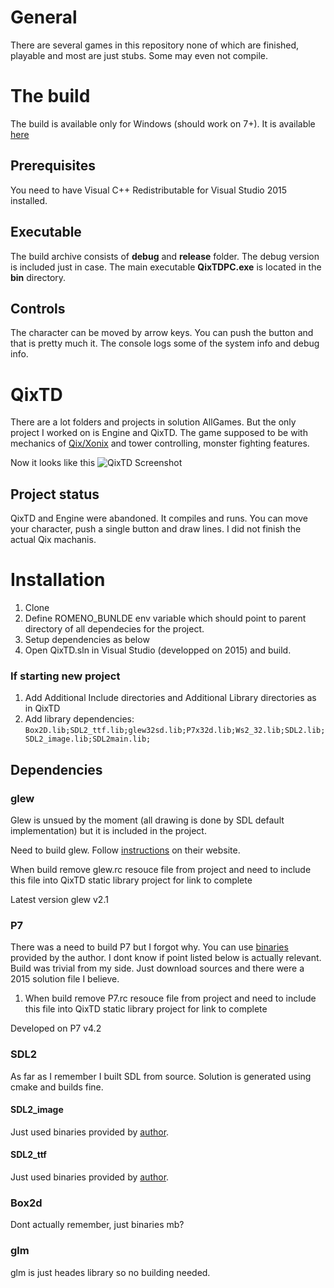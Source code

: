 # General
There are several games in this repository none of which are finished, playable and most are just stubs. Some may even not compile.

# The build
The build is available only for Windows (should work on 7+). It is available [here](https://drive.google.com/open?id=1M-TOyxjOCwLsxZcL-mhJAMzULgOTZ2OA)

## Prerequisites
You need to have Visual C++ Redistributable for Visual Studio 2015 installed.

## Executable
The build archive consists of **debug** and **release** folder. The debug version is included just in case. The main executable  **QixTDPC.exe** is located in the **bin** directory.

## Controls
The character can be moved by arrow keys. You can push the button and that is pretty much it. The console logs some of the system info and debug info.

# QixTD
There are a lot folders and projects in solution AllGames. But the only project I worked on is Engine and QixTD.
The game supposed to be with mechanics of [Qix/Xonix](https://www.youtube.com/watch?v=Wvzyd0OZg1I) and tower controlling, monster fighting features.

Now it looks like this
![QixTD Screenshot](https://i.imgur.com/8KC3qV4.png)

## Project status
QixTD and Engine were abandoned. It compiles and runs. You can move your character, push a single button and draw lines. I did not finish the actual Qix machanis.


# Installation

1. Clone
2. Define ROMENO_BUNLDE env variable which should point to parent directory of all dependecies for the project.
3. Setup dependencies as below
4. Open QixTD.sln in Visual Studio (developped on 2015) and build.

### If starting new project
1. Add Additional Include directories and Additional Library directories as in QixTD
2. Add library dependencies: `Box2D.lib;SDL2_ttf.lib;glew32sd.lib;P7x32d.lib;Ws2_32.lib;SDL2.lib;SDL2_image.lib;SDL2main.lib;`


## Dependencies

### glew
Glew is unsued by the moment (all drawing is done by SDL default implementation) but it is included in the project. 

Need to build glew. Follow [instructions](http://glew.sourceforge.net/build.html) on their website.

When build remove glew.rc resouce file from project and need to include this file into QixTD static library project for link to complete

Latest version glew v2.1

### P7
There was a need to build P7 but I forgot why. You can use [binaries](http://www.baical.net/downloads.html) provided by the author. I dont know if point listed below is actually relevant. Build was trivial from my side. Just download sources and there were a 2015 solution file I believe.
1) When build remove P7.rc resouce file from project and need to include this file into QixTD static library project for link to complete

Developed on P7 v4.2

### SDL2

As far as I remember I built SDL from source. Solution is generated using cmake and builds fine.

#### SDL2_image

Just used binaries provided by [author](https://www.libsdl.org/projects/SDL_image/).

#### SDL2_ttf

Just used binaries provided by [author](https://www.libsdl.org/projects/SDL_ttf/).

### Box2d

Dont actually remember, just binaries mb?

### glm

glm is just heades library so no building needed.
